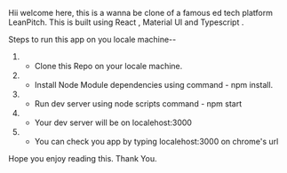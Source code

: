 Hii welcome here, this is a wanna be clone of a famous ed tech platform LeanPitch.
This is built using React , Material UI and Typescript .

Steps to run this app on you locale machine--

1. -  Clone this Repo on your locale machine.
2. -  Install Node Module dependencies using command  -   npm install.
3. -  Run dev server using node scripts command - npm start
3. -  Your dev server will be on localehost:3000
4. -  You can check you app by typing localehost:3000 on chrome's url

Hope you enjoy reading this.
Thank You.
